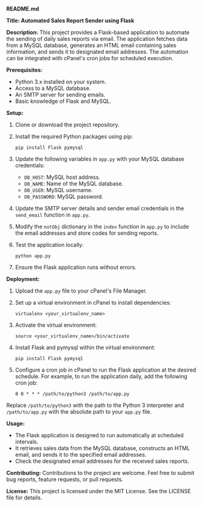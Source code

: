 **README.md**

**Title: Automated Sales Report Sender using Flask**

**Description:**
This project provides a Flask-based application to automate the sending of daily sales reports via email. The application fetches data from a MySQL database, generates an HTML email containing sales information, and sends it to designated email addresses. The automation can be integrated with cPanel's cron jobs for scheduled execution.

**Prerequisites:**
- Python 3.x installed on your system.
- Access to a MySQL database.
- An SMTP server for sending emails.
- Basic knowledge of Flask and MySQL.

**Setup:**
1. Clone or download the project repository.

2. Install the required Python packages using pip:
    ```
    pip install Flask pymysql
    ```

3. Update the following variables in `app.py` with your MySQL database credentials:
    - `DB_HOST`: MySQL host address.
    - `DB_NAME`: Name of the MySQL database.
    - `DB_USER`: MySQL username.
    - `DB_PASSWORD`: MySQL password.

4. Update the SMTP server details and sender email credentials in the `send_email` function in `app.py`.

5. Modify the `notObj` dictionary in the `index` function in `app.py` to include the email addresses and store codes for sending reports.

6. Test the application locally:
    ```
    python app.py
    ```

7. Ensure the Flask application runs without errors.

**Deployment:**
1. Upload the `app.py` file to your cPanel's File Manager.

2. Set up a virtual environment in cPanel to install dependencies:
    ```
    virtualenv <your_virtualenv_name>
    ```

3. Activate the virtual environment:
    ```
    source <your_virtualenv_name>/bin/activate
    ```

4. Install Flask and pymysql within the virtual environment:
    ```
    pip install Flask pymysql
    ```

5. Configure a cron job in cPanel to run the Flask application at the desired schedule. For example, to run the application daily, add the following cron job:
    ```
    0 0 * * * /path/to/python3 /path/to/app.py
    ```

Replace `/path/to/python3` with the path to the Python 3 interpreter and `/path/to/app.py` with the absolute path to your `app.py` file.

**Usage:**
- The Flask application is designed to run automatically at scheduled intervals.
- It retrieves sales data from the MySQL database, constructs an HTML email, and sends it to the specified email addresses.
- Check the designated email addresses for the received sales reports.

**Contributing:**
Contributions to the project are welcome. Feel free to submit bug reports, feature requests, or pull requests.

**License:**
This project is licensed under the MIT License. See the LICENSE file for details.
